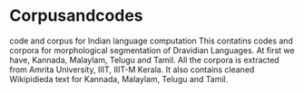 # Corpusandcodes
code and corpus for Indian language computation
This contatins codes and corpora for morphological segmentation of Dravidian Languages. At first we have, Kannada, Malaylam, Telugu and Tamil. All the corpora is extracted from Amrita University, IIIT, IIIT-M Kerala. 
It also contains cleaned Wikipidieda text for  Kannada, Malaylam, Telugu and Tamil.
